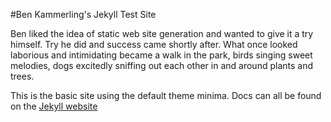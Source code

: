 #Ben Kammerling's Jekyll Test Site

Ben liked the idea of static web site generation and wanted to give it a try himself. Try he did and success came shortly after. What once looked laborious and intimidating became a walk in the park, birds singing sweet melodies, dogs excitedly sniffing out each other in and around plants and trees. 

This is the basic site using the default theme minima. Docs can all be found on the [Jekyll website](https://jekyllrb.com/)
